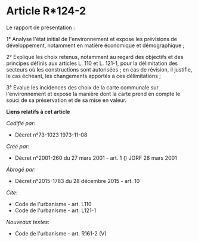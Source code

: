 # Article R*124-2

Le rapport de présentation : 

1° Analyse l'état initial de l'environnement et expose les prévisions de développement, notamment en matière économique et
démographique ; 

2° Explique les choix retenus, notamment au regard des objectifs et des principes définis aux articles L. 110 et L. 121-1,
pour la délimitation des secteurs où les constructions sont autorisées ; en cas de révision, il justifie, le cas échéant, les
changements apportés à ces délimitations ; 

3° Evalue les incidences des choix de la carte communale sur l'environnement et expose la manière dont la carte prend en
compte le souci de sa préservation et de sa mise en valeur.

**Liens relatifs à cet article**

_Codifié par_:

  - Décret n°73-1023 1973-11-08

_Créé par_:

  - Décret n°2001-260 du 27 mars 2001 - art. 1 () JORF 28 mars 2001

_Abrogé par_:

  - Décret n°2015-1783 du 28 décembre 2015 - art. 10

_Cite_:

  - Code de l'urbanisme - art. L110
  - Code de l'urbanisme - art. L121-1

_Nouveaux textes_:

  - Code de l'urbanisme - art. R161-2 (V)
